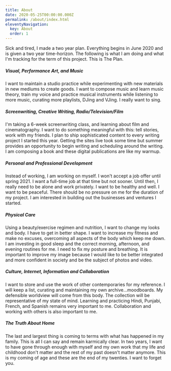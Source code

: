 ```yaml
---
title: About
date: 2020-05-25T00:00:00.000Z
permalink: /about/index.html
eleventyNavigation:
  key: About
  order: 1
---
```


Sick and tired, I made a two year plan. Everything begins in June 2020 and is given a two year time-horizon. The following is what I am doing and what I'm tracking for the term of this project. This is The Plan.

##### Visual, Performance Art, and Music

I want to maintain a studio practice while experimenting with new materials in new mediums to create goods. I want to compose music and learn music theory, train my voice and practice musical instruments while listening to more music, curating more playlists, DJing and VJing. I really want to sing.

##### Screenwriting, Creative Writing, Radio/Television/Film

I'm taking a 6-week screenwriting class, and learning about film and cinematography. I want to do something meaningful with this: tell stories, work with my friends. I plan to ship sophisticated content to every writing project I started this year. Getting the sites live took some time but summer provides an opportunity to begin writing and scheduling around the writing. I am composing a book and these digital publications are like my warmup.

##### Personal and Professional Development

Instead of working, I am working on myself. I won't accept a job offer until spring 2021. I want a full-time job at that time but not sooner. Until then, I really need to be alone and work privately. I want to be healthy and well. I want to be peaceful. There should be no pressure on me for the duration of my project. I am interested in building out the businesses and ventures I started.

##### Physical Care

Using a beauty/exercise regimen and nutrition, I want to change my looks and body. I have to get in better shape. I want to increase my fitness and make no excuses, overcoming all aspects of the body which keep me down. I am investing in good sleep and the correct morning, afternoon, and evening routines for me. I need to fix my posture and breathing. It is important to improve my image because I would like to be better integrated and more confident in society and be the subject of photos and video.

##### Culture, Internet, Information and Collaboration

I want to store and use the work of other contemporaries for my reference. I will keep a list, curating and maintaining my own archive...moodboards. My defensible worldview will come from this body. The collection will be representative of my state of mind. Learning and practicing Hindi, Punjabi, French, and Spanish remains very important to me. Collaboration and working with others is also important to me.

##### The Truth About Home

The last and largest thing is coming to terms with what has happened in my family. This is all I can say and remain karmically clear. In two years, I want to have gone through enough with myself and my own work that my life and childhood don't matter and the rest of my past doesn't matter anymore. This is my coming of age and these are the end of my twenties. I want to forget you.
